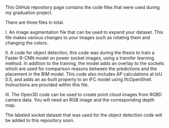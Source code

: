 This GitHub repository page contains the code files that were used during my graduation project. 

There are three files in total.

I. An image augmentation file that can be used to expand your dataset. This file makes various changes to your images such as rotating them and changing the colors.

II. A code for object detection, this code was during the thesis to train a Faster R-CNN model on power socket images, using a transfer learning method. In addition to the training, the model adds an overlay to the sockets which are used for comparison reasons between the predictions and the placement in the BIM model. This code also includes AP calculations at IoU 0.5, and adds an as-built property to an IFC model using IfcOpenShell. Instructions are provided within this file.

III. The Open3D code can be used to create point cloud images from RGBD camera data. You will need an RGB image and the corresponding depth map.

The labeled socket dataset that was used for the object detection code will be added to this repository soon.

